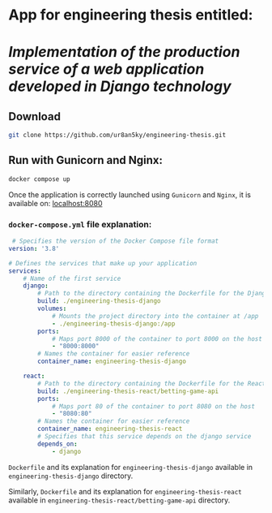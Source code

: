 # App for engineering thesis entitled:
# *Implementation of the production service of a web application developed in Django technology*

## Download
```bash
git clone https://github.com/ur8an5ky/engineering-thesis.git
```

## Run with Gunicorn and Nginx:
```bash
docker compose up
```

Once the application is correctly launched using `Gunicorn` and `Nginx`, it is available on: [localhost:8080](localhost:8080)

### `docker-compose.yml` file explanation:
```yaml
 # Specifies the version of the Docker Compose file format
version: '3.8' 

# Defines the services that make up your application
services:
    # Name of the first service
    django:
        # Path to the directory containing the Dockerfile for the Django app
        build: ./engineering-thesis-django
        volumes:
            # Mounts the project directory into the container at /app
            - ./engineering-thesis-django:/app
        ports:
            # Maps port 8000 of the container to port 8000 on the host
            - "8000:8000"
        # Names the container for easier reference
        container_name: engineering-thesis-django

    react:
        # Path to the directory containing the Dockerfile for the React app
        build: ./engineering-thesis-react/betting-game-api
        ports:
            # Maps port 80 of the container to port 8080 on the host
            - "8080:80"
        # Names the container for easier reference
        container_name: engineering-thesis-react
        # Specifies that this service depends on the django service
        depends_on:
            - django

```
`Dockerfile` and its explanation for `engineering-thesis-django` available in `engineering-thesis-django` directory.

Similarly, `Dockerfile` and its explanation for `engineering-thesis-react` available in `engineering-thesis-react/betting-game-api` directory.
